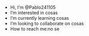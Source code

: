 -  Hi, I’m @Pablo241105
-  I’m interested in cosas
-  I’m currently learning cosas
-  I’m looking to collaborate on cosas
-  How to reach me:no se
